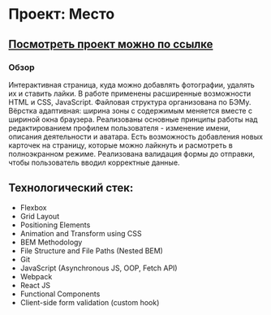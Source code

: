# Проект: Место
## [Посмотреть проект можно по ссылке ](https://yulia-bon.github.io/mesto-react-auth)
### Обзор
Интерактивная страница, куда можно добавлять фотографии, удалять их и ставить лайки.
В работе применены расширенные возможности HTML и CSS, JavaScript.
Файловая структура организована по БЭМу.
Вёрстка адаптивная: ширина зоны с содержимым меняется вместе с шириной окна браузера.
Реализованы основные принципы работы над редактированием профилем пользователя - изменение имени,
описания деятельности и аватара.
Есть возможность добавления новых карточек на страницу, которые можно лайкнуть и расмотреть в полноэкранном режиме.
Реализована валидация формы до отправки, чтобы пользователь вводил корректные данные.

## Технологический стек:

* Flexbox
* Grid Layout
* Positioning Elements
* Animation and Transform using CSS
* BEM Methodology
* File Structure and File Paths (Nested BEM)
* Git
* JavaScript (Asynchronous JS, OOP, Fetch API)
* Webpack
* React JS
* Functional Components
* Client-side form validation (custom hook)
